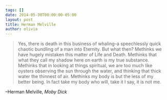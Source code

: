 ```yaml
---
tags: []
date: 2014-05-30T00:00:00-05:00
layout: post
title: Herman Melville
author: olivia
---
```


> Yes, there is death in this business of whaling–a speechlessly quick chaotic bundling of a man into Eternity. But what then? Methinks we have hugely mistaken this matter of Life and Death. Methinks that what they call my shadow here on earth is my true substance. Methinks that in looking at things spiritual, we are too much like oysters observing the sun through the water, and thinking that thick water the thinnest of air. Methinks my body is but the less of my better being. In fact take my body who will, take it I say, it is not me.

–Herman Melville, _Moby Dick_
